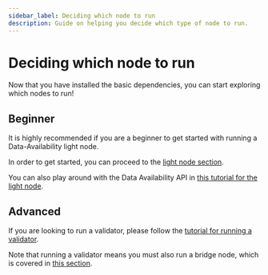 ```yaml
---
sidebar_label: Deciding which node to run
description: Guide on helping you decide which type of node to run.
---
```


# Deciding which node to run

Now that you have installed the basic dependencies,
you can start exploring which nodes to run!

## Beginner

It is highly recommended if you are a beginner to
get started with running a Data-Availability light node.

In order to get started, you can proceed to the
[light node section](./light-node.mdx).

You can also play around with the Data Availability API
in [this tutorial for the light node](../developers/node-tutorial.mdx).

## Advanced

If you are looking to run a validator, please follow the
[tutorial for running a validator](./consensus-node#optional-setting-up-a-validator).

Note that running a validator means you must also run a bridge node,
which is covered in [this section](./bridge-node.mdx).
